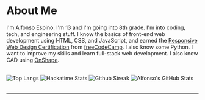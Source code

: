 <h1>About Me</h1>

<p>I'm Alfonso Espino. I'm 13 and I'm going into 8th grade. I'm into coding, tech, and engineering stuff. I know the basics of front-end web development using HTML, CSS, and JavaScript, and earned the <a href="https://freecodecamp.org/certification/Alfonsoce11/responsive-web-design">Responsive Web Design Certification</a> from <a href="https://freecodecamp.org">freeCodeCamp</a>. I also know some Python. I want to improve my skills and learn full-stack web development. I also know CAD using <a href="https://onshape.org">OnShape</a>.</p>

<br>

<div style="display: grid; grid-template-columns: 1fr 1fr; gap: 10px; display: block; margin: 0 auto; width: 100%;" id="stats">

<img src="https://github-readme-stats.vercel.app/api/top-langs/?username=Alfonsoce11&layout=donut&theme=dark" alt="Top Langs">

<img src="https://github-readme-stats.hackclub.dev/api/wakatime?username=2894&api_domain=hackatime.hackclub.com&theme=darcula&custom_title=Hackatime+Stats&layout=compact&cache_seconds=0&langs_count=8" alt="Hackatime Stats">

<img src="https://streak-stats.demolab.com?user=Alfonsoce11&theme=dark" alt="Github Streak">

<img src="https://github-readme-stats.vercel.app/api?username=alfonsoce11&show_icons=true&theme=dark" alt="Alfonso's GitHub Stats">

</div>

<br>

<hr>

<!---
Alfonsoce11/Alfonsoce11 is a ✨ special ✨ repository because its `README.md` (this file) appears on your GitHub profile.
You can click the Preview link to take a look at your changes.
--->
